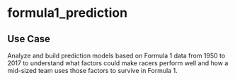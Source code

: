 # formula1_prediction

## Use Case
Analyze and build prediction models based on Formula 1 data from 1950 to 2017 to understand what factors could make racers perform well and how a mid-sized team uses those factors to survive in Formula 1. 

